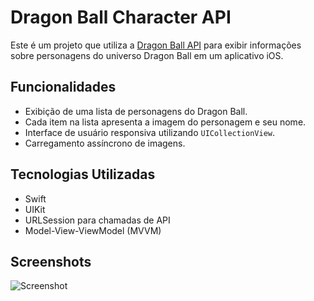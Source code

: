 # Dragon Ball Character API

Este é um projeto que utiliza a [Dragon Ball API](https://dragonball-api.com/) para exibir informações sobre personagens do universo Dragon Ball em um aplicativo iOS.

## Funcionalidades

- Exibição de uma lista de personagens do Dragon Ball.
- Cada item na lista apresenta a imagem do personagem e seu nome.
- Interface de usuário responsiva utilizando `UICollectionView`.
- Carregamento assíncrono de imagens.

## Tecnologias Utilizadas

- Swift
- UIKit
- URLSession para chamadas de API
- Model-View-ViewModel (MVVM)

## Screenshots

![Screenshot](<img width="433" alt="Captura de Tela 2024-10-29 às 15 40 16" src="https://github.com/user-attachments/assets/d3ec695a-a968-4772-b0a0-2e0327012dea">) <!-- Adicione uma captura de tela do seu aplicativo aqui -->
